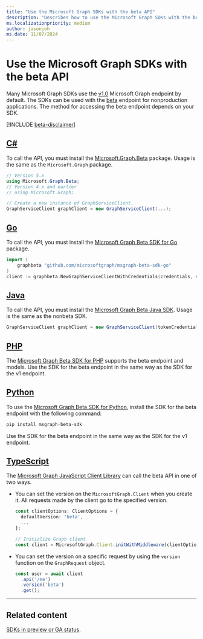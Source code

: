 ```yaml
---
title: "Use the Microsoft Graph SDKs with the beta API"
description: "Describes how to use the Microsoft Graph SDKs with the beta version of the API."
ms.localizationpriority: medium
author: jasonjoh
ms.date: 11/07/2024
---
```


<!-- markdownlint-disable MD051 -->

# Use the Microsoft Graph SDKs with the beta API

Many Microsoft Graph SDKs use the [v1.0](/graph/api/overview?view=graph-rest-1.0&preserve-view=false) Microsoft Graph endpoint by default. The SDKs can be used with the [beta](/graph/api/overview?view=graph-rest-beta&preserve-view=true) endpoint for nonproduction applications. The method for accessing the beta endpoint depends on your SDK.

[!INCLUDE [beta-disclaimer](../../api-reference/includes/beta-disclaimer.md)]

## [C#](#tab/csharp)

To call the API, you must install the [Microsoft.Graph.Beta](https://www.nuget.org/packages/Microsoft.Graph.Beta) package. Usage is the same as the `Microsoft.Graph` package.

```csharp
// Version 5.x
using Microsoft.Graph.Beta;
// Version 4.x and earlier
// using Microsoft.Graph;

// Create a new instance of GraphServiceClient.
GraphServiceClient graphClient = new GraphServiceClient(...);
```

## [Go](#tab/go)

To call the API, you must install the [Microsoft Graph Beta SDK for Go](https://github.com/microsoftgraph/msgraph-beta-sdk-go) package.

```go
import (
    graphbeta "github.com/microsoftgraph/msgraph-beta-sdk-go"
)
client := graphbeta.NewGraphServiceClientWithCredentials(credentials, scopes)
```

## [Java](#tab/java)

To call the API, you must install the [Microsoft Graph Beta Java SDK](https://github.com/microsoftgraph/msgraph-beta-sdk-java). Usage is the same as the nonbeta SDK.

```Java
GraphServiceClient graphClient = new GraphServiceClient(tokenCredential, scopes);
```

## [PHP](#tab/php)

The [Microsoft Graph Beta SDK for PHP](https://github.com/microsoftgraph/msgraph-beta-sdk-php) supports the beta endpoint and models. Use the SDK for the beta endpoint in the same way as the SDK for the v1 endpoint.

## [Python](#tab/python)

To use the [Microsoft Graph Beta SDK for Python](https://github.com/microsoftgraph/msgraph-beta-sdk-python), install the SDK for the beta endpoint with the following command:

```py
pip install msgraph-beta-sdk
```

Use the SDK for the beta endpoint in the same way as the SDK for the v1 endpoint.

## [TypeScript](#tab/typescript)

The [Microsoft Graph JavaScript Client Library](https://github.com/microsoftgraph/msgraph-sdk-javascript) can call the beta API in one of two ways.

- You can set the version on the `MicrosoftGraph.Client` when you create it. All requests made by the client go to the specified version.

    ```typescript
    const clientOptions: ClientOptions = {
      defaultVersion: 'beta',
      ...
    };

    // Initialize Graph client
    const client = MicrosoftGraph.Client.initWithMiddleware(clientOptions);
    ```

- You can set the version on a specific request by using the `version` function on the `GraphRequest` object.

    ```typescript
    const user = await client
      .api('/me')
      .version('beta')
      .get();
    ```

---

## Related content

[SDKs in preview or GA status](sdks-overview.md#sdks-in-preview-or-ga-status).
